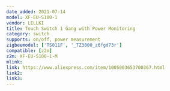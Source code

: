 ```yaml
---
date_added: 2021-07-14
model: XF-EU-S100-1
vendor: LELLKI
title: Touch Switch 1 Gang with Power Monitoring
category: switch
supports: on/off, power measurement
zigbeemodel: ['TS011F', '_TZ3000_z6fgd73r']
compatible: [z2m]
z2m: XF-EU-S100-1-M
mlink: 
link: https://www.aliexpress.com/item/1005003653700367.html
link2: 
link3: 
---
```

